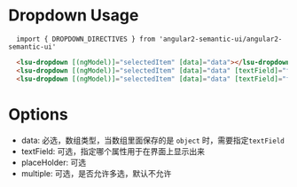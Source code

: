 # Dropdown Usage

```typesctript
  import { DROPDOWN_DIRECTIVES } from 'angular2-semantic-ui/angular2-semantic-ui'
```
```html
  <lsu-dropdown [(ngModel)]="selectedItem" [data]="data"></lsu-dropdown>
  <lsu-dropdown [(ngModel)]="selectedItem" [data]="data" [textField]="fieldForShow"></lsu-dropdown>
  <lsu-dropdown [(ngModel)]="selectedItem" [data]="data" [textField]="fieldForShow" [placeHolder]="'select items'" [multiple]="'true'"></lsu-dropdown>  
```

# Options
- data: 必选，数组类型，当数组里面保存的是 `object` 时，需要指定`textField`
- textField: 可选，指定哪个属性用于在界面上显示出来
- placeHolder: 可选
- multiple: 可选，是否允许多选，默认不允许